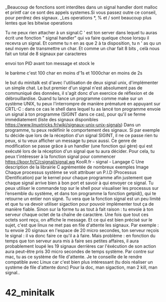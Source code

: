 _Beaucoup de fonctions sont interdites dans un signal handler dont malloc et printf car ce sont des appels systemes.Si vous passez outre ce conseil, pour perdrez des signaux.
_Les operations *, % et / sont beaucoup plus lentes que les bitwise operations

Tu ne peux rien attacher à un signal.C ' est ton server dans lequel tu auras écrit une fonction " signal handler" qui va faire quelque chose lorsqu il recevra un signal.
Et comme tu n en as que 2 à ta disposition, tu n ' as qu un seul moyen de transmettre un char. Et comme un char fait 8 bits , celà nous fait un total de 8 signaux par caracteres

envoi ton PID avant ton message et stock le

le barème c'est 100 char en moins d'1s et 1000char en moins de 2s

le but du minitalk est d'avec l'utilisation de deux signal unix, d'implémenter un simple chat. Le but premier d'un signal n'est absolument pas de communiqué des données, il s'agit donc d'un exercice de réflexion et de débrouillardise. Quand tu lance un programme comme make sur un système UNIX, tu peux l'interrompre de manière prématuré en appuyant sur CRTL-C : dans ce cas le shell dans lequel tu as lancé ton programme envoie un signal à ton programme (SIGINT dans ce cas), pour qu'il se ferme immédiatement (liste des signaux disponibles https://www.linuxtricks.fr/wiki/signaux-unix-unix-signals)
Dans un programme, tu peux redéfinir le comportement des signaux. Si par exemple tu décide que lors de la réception d'un signal SIGINT, il ne ce passe rien tu peux, si tu veux afficher un message tu peux aussi. Ce genre de modification se passe grâce à un handler (une fonction qui gère) qui est exécuté lors de la réception d'un signal que tu aura décider. Pour cela, tu peux t'intéresser à la fonction signal pour commencer https://koor.fr/C/csignal/signal.wp
KooR.fr - signal - Langage C
Une description de la librairie C agrémentée de nombreux exemples
Image
Chaque processus système se voit attribuer un P.I.D (Processus IDentification) par le kernel pour chaque programme afin justement que chaque signal arrive bien à bon port et savoir à qui envoyer ce signal. Tu peux utiliser le commande top sur le shell pour visualiser les processus sur l’ensemble du système, et dans ton programme la fonction getpid(), qui te retourne un entier non signé.
Tu vera que la fonction signal est un peu limité et que tu va devoir utiliser sigaction pour pouvoir implémenter tout ça de manière fiable.
Sinon sur la forme tu as tout à fait raison : tu envoie à ton serveur chaque octet de ta chaîne de caractère. Une fois que tout ces octets sont reçu, on affiche le message.
Et ce qui est bien précisé sur le sujet, c'est que linux ne met pas en file d'attente les signaux. Par exemple : tu envoie 20 signaux en l'espace de 20 micro secondes, ton serveur reçois le signal : il va donc faire ce qu'il a à faire. Mais problème : en fonction du temps que ton serveur aura mis à faire ses petites affaires, il aura probablement loupé les 19 signaux derrières car l'éxécution de son action aura peut-être pris 30 micro secondes de temps système.
Par contre sur mac, tu as ce système de file d'attente. Je te conseille de le rendre compatible avec Linux car c'est bien plus intéressant (tu dois réaliser un système de file d'attente donc)
Pour la doc, man sigaction, man 2 kill, man signal..
# 42_minitalk
